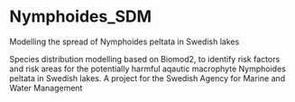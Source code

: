 # Nymphoides_SDM
Modelling the spread of Nymphoides peltata in Swedish lakes

Species distribution modelling based on Biomod2, to identify risk factors and risk areas for the potentially harmful aqautic macrophyte Nymphoides peltata in Swedish lakes. A project for the Swedish Agency for Marine and Water Management
